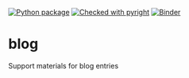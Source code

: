 [![Python package](https://github.com/jburgy/blog/actions/workflows/pythonpackage.yml/badge.svg)](https://github.com/jburgy/blog/actions/workflows/pythonpackage.yml)
[![Checked with pyright](https://microsoft.github.io/pyright/img/pyright_badge.svg)](https://microsoft.github.io/pyright/)
[![Binder](https://mybinder.org/badge_logo.svg)](https://mybinder.org/v2/gh/jburgy/blog.git/master)

# blog
Support materials for blog entries
